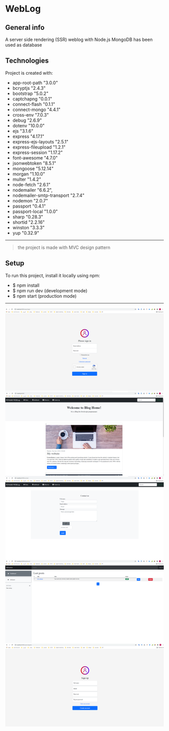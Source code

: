 # WebLog
## General info
A server side rendering (SSR) weblog with Node.js
MongoDB has been used as database
## Technologies
 Project is created with:
 *   app-root-path   "3.0.0"
 *   bcryptjs   "2.4.3"
 *   bootstrap   "5.0.2"
 *   captchapng   "0.0.1"
 *   connect-flash   "0.1.1"
 *   connect-mongo   "4.4.1"
 *   cross-env   "7.0.3"
 *   debug   "2.6.9"
 *   dotenv   "10.0.0"
 *   ejs   "3.1.6"
 *   express   "4.17.1"
 *   express-ejs-layouts   "2.5.1"
 *   express-fileupload   "1.2.1"
 *   express-session   "1.17.2"
 *   font-awesome    "4.7.0"
 *   jsonwebtoken   "8.5.1"
 *   mongoose   "5.12.14"
 *   morgan   "1.10.0"
 *   multer   "1.4.2"
 *   node-fetch   "2.6.1"
 *   nodemailer   "6.6.2",
 *   nodemailer-smtp-transport   "2.7.4"
 *   nodemon   "2.0.7"
 *   passport   "0.4.1"
 *   passport-local   "1.0.0"
 *   sharp   "0.28.3"
 *   shortid   "2.2.16"
 *   winston   "3.3.3"
 *   yup   "0.32.9"
***
> the project is made with MVC design pattern

## Setup
To run this project, install it locally using npm:
- $ npm install
- $ npm run dev (development mode)
- $ npm start (production mode)
***
![alt text](https://github.com/pooya13vm/webLog/blob/main/githubimgs/1.png)
![alt text](https://github.com/pooya13vm/webLog/blob/main/githubimgs/2.png)
![alt text](https://github.com/pooya13vm/webLog/blob/main/githubimgs/3.png)
![alt text](https://github.com/pooya13vm/webLog/blob/main/githubimgs/4.png)
![alt text](https://github.com/pooya13vm/webLog/blob/main/githubimgs/5.png)
